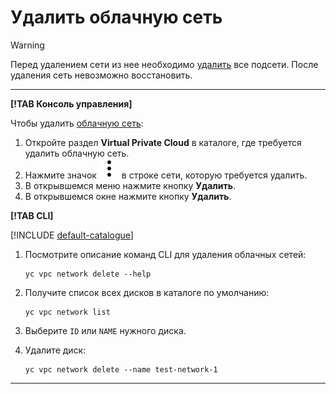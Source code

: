 # Удалить облачную сеть

> [!WARNING]
>
> Перед удалением сети из нее необходимо [удалить](subnet-delete.md) все подсети. 
> После удаления сеть невозможно восстановить.
>

---

**[!TAB Консоль управления]**

Чтобы удалить [облачную сеть](../concepts/network.md#network): 
1. Откройте раздел **Virtual Private Cloud** в каталоге, где требуется удалить облачную сеть.
1. Нажмите значок ![](../../_assets/vertical-ellipsis.svg) в строке сети, которую требуется удалить.
1. В открывшемся меню нажмите кнопку **Удалить**.
1. В открывшемся окне нажмите кнопку **Удалить**.

**[!TAB CLI]**

[!INCLUDE [default-catalogue](../../_includes/default-catalogue.md)]

1. Посмотрите описание команд CLI для удаления облачных сетей:

    ```
    yc vpc network delete --help
    ```
1. Получите список всех дисков в каталоге по умолчанию:

    ```
    yc vpc network list
    ```
1. Выберите `ID` или `NAME` нужного диска.
1. Удалите диск:

    ```
    yc vpc network delete --name test-network-1 
    ```

---